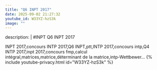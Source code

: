 ```yaml
---
title: "Q6 INPT 2017"
date: 2025-09-02 21:27:32 
youtube_id: W33YZ-hzS3k
image: ""
---
```

description: |
  #INPT
  Q6 INPT 2017
  
  
  INPT 2017,concours INTP 2017,Q6 INPT,ptt,INTP 2017,concours intp,Q4 INTP 2017,inpt 2017,concours fmp,calcul intégral,matrices,matrice,déterminant de la matrice,intp-Wettbewer...
{% include youtube-privacy.html id="W33YZ-hzS3k" %}
